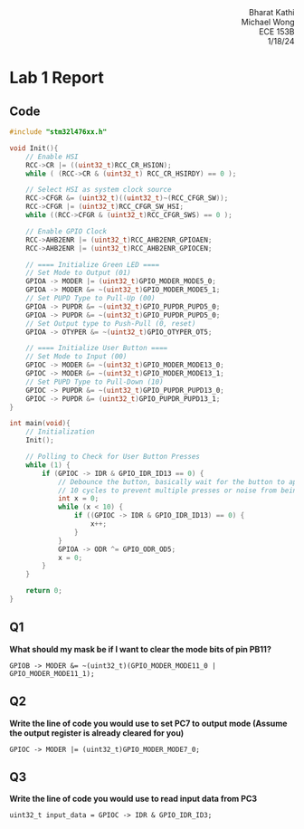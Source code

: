 <div style="text-align:right;">Bharat Kathi</div>
<div style="text-align:right;">Michael Wong</div>
<div style="text-align:right;">ECE 153B</div>
<div style="text-align:right;">1/18/24</div>

# Lab 1 Report

## Code
```c
#include "stm32l476xx.h"

void Init(){
    // Enable HSI
    RCC->CR |= ((uint32_t)RCC_CR_HSION);
    while ( (RCC->CR & (uint32_t) RCC_CR_HSIRDY) == 0 );

    // Select HSI as system clock source
    RCC->CFGR &= (uint32_t)((uint32_t)~(RCC_CFGR_SW));
    RCC->CFGR |= (uint32_t)RCC_CFGR_SW_HSI;
    while ((RCC->CFGR & (uint32_t)RCC_CFGR_SWS) == 0 );

    // Enable GPIO Clock
    RCC->AHB2ENR |= (uint32_t)RCC_AHB2ENR_GPIOAEN;
    RCC->AHB2ENR |= (uint32_t)RCC_AHB2ENR_GPIOCEN;

    // ==== Initialize Green LED ====
    // Set Mode to Output (01)
    GPIOA -> MODER |= (uint32_t)GPIO_MODER_MODE5_0;
    GPIOA -> MODER &= ~(uint32_t)GPIO_MODER_MODE5_1;
    // Set PUPD Type to Pull-Up (00)
	GPIOA -> PUPDR &= ~(uint32_t)GPIO_PUPDR_PUPD5_0;
	GPIOA -> PUPDR &= ~(uint32_t)GPIO_PUPDR_PUPD5_0;
    // Set Output type to Push-Pull (0, reset)
    GPIOA -> OTYPER &= ~(uint32_t)GPIO_OTYPER_OT5;

    // ==== Initialize User Button ====
    // Set Mode to Input (00)
    GPIOC -> MODER &= ~(uint32_t)GPIO_MODER_MODE13_0;
	GPIOC -> MODER &= ~(uint32_t)GPIO_MODER_MODE13_1;
    // Set PUPD Type to Pull-Down (10)
    GPIOC -> PUPDR &= ~(uint32_t)GPIO_PUPDR_PUPD13_0;
    GPIOC -> PUPDR &= (uint32_t)GPIO_PUPDR_PUPD13_1;
}

int main(void){
    // Initialization
    Init();

    // Polling to Check for User Button Presses
    while (1) {
        if (GPIOC -> IDR & GPIO_IDR_ID13 == 0) {
            // Debounce the button, basically wait for the button to appear as pressed again within
            // 10 cycles to prevent multiple presses or noise from being registered
            int x = 0;
            while (x < 10) {
                if ((GPIOC -> IDR & GPIO_IDR_ID13) == 0) {
                    x++;
                }
            }
            GPIOA -> ODR ^= GPIO_ODR_OD5;
            x = 0;
	    }
    }

    return 0;
}
```

## Q1

**What should my mask be if I want to clear the mode bits of pin PB11?**

`GPIOB -> MODER &= ~(uint32_t)(GPIO_MODER_MODE11_0 | GPIO_MODER_MODE11_1);`

## Q2
**Write the line of code you would use to set PC7 to output mode (Assume the output register is already cleared for you)**

`GPIOC -> MODER |= (uint32_t)GPIO_MODER_MODE7_0;`

## Q3
**Write the line of code you would use to read input data from PC3**

`uint32_t input_data = GPIOC -> IDR & GPIO_IDR_ID3;`